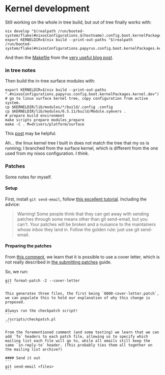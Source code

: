 # Kernel development


Still working on the whole in tree build, but out of tree finally works with:

```
nix develop "$(realpath /run/booted-system/flake)#nixosConfigurations.$(hostname).config.boot.kernelPackages.kernel"
export KERNELDIR=$(nix build --print-out-paths "$(realpath /run/booted-system/flake)#nixosConfigurations.papyrus.config.boot.kernelPackages.kernel.dev")/lib/modules/*/build
```

And then the [Makefile](https://github.com/Mic92/uptime_hack) from the [very useful blog post](https://blog.thalheim.io/2022/12/17/hacking-on-kernel-modules-in-nixos/).


### in tree notes

Then build the in-tree surface modules with:
```
export KERNELDIR=$(nix build --print-out-paths ".#nixosConfigurations.papyrus.config.boot.kernelPackages.kernel.dev")
# go to linux surface kernel tree, copy configuration from active system.
cp $KERNELDIR/lib/modules/*/build/.config .config
cp $KERNELDIR/lib/modules/6.5.11/build/Module.symvers .
# prepare build environment
make scripts prepare modules_prepare
make -C . M=drivers/platform/surface
```

This [post](https://blog.thalheim.io/2022/12/17/hacking-on-kernel-modules-in-nixos/) may be helpful.

Ah... the linux kernel tree I built in does not match the tree that my os is running; I branched from the surface kernel, which is different from the one used from my nixos configuration. I think.



### Patches

Some notes for myself.

#### Setup
First, install `git send-email`, follow [this excellent tutorial](https://git-send-email.io/). Including the advice:

> Warning! Some people think that they can get away with sending patches through some means other than git send-email, but you can't. Your patches will be broken and a nuisance to the maintainers whose inbox they land in. Follow the golden rule: just use git send-email.


#### Preparing the patches
From [this comment](https://github.com/linux-surface/kernel/pull/144#issuecomment-1863385341), we learn that it is possible to use a cover letter, which is not really described in [the submitting patches](https://www.kernel.org/doc/html/v6.6/process/submitting-patches.html) guide.

So, we run:

````
git format-patch -2 --cover-letter
```

This generates three files, the first being `0000-cover-letter.patch`, we can populate this to hold our explanation of why this change is proposed.

Always run the checkpatch script!
```
./scripts/checkpatch.pl
```

From the forementioned comment (and some testing) we learn that we can add `To` headers to each patch file, allowing us to specify which mailing list each file will go to, while all emails still keep the same `in-reply-to` header. (This probably ties them all together on the mailing list archive?)

#### Send it out
```
git send-email <files>
```


